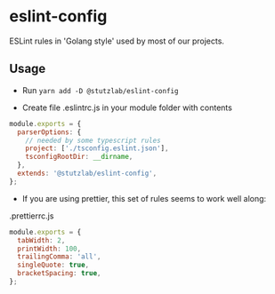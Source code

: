 # eslint-config

ESLint rules in 'Golang style' used by most of our projects.

## Usage

- Run `yarn add -D @stutzlab/eslint-config`

- Create file .eslintrc.js in your module folder with contents

```js
module.exports = {
  parserOptions: {
    // needed by some typescript rules
    project: ['./tsconfig.eslint.json'],
    tsconfigRootDir: __dirname,
  },
  extends: '@stutzlab/eslint-config',
};
```

- If you are using prettier, this set of rules seems to work well along:

.prettierrc.js
```js
module.exports = {
  tabWidth: 2,
  printWidth: 100,
  trailingComma: 'all',
  singleQuote: true,
  bracketSpacing: true,
};
```
